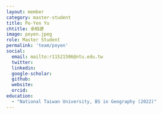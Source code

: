 ```yaml
---
layout: member
category: master-student
title: Po-Yen Yu
chtitle: 余柏諺
image: poyen.jpeg
role: Master Student
permalink: 'team/poyen'
social:
  email: mailto:r11521506@ntu.edu.tw
  twitter:
  linkedin: 
  google-scholar:
  github:
  website:
  orcid:
education:
  - "National Taiwan University, BS in Geography (2022)"
---
```


